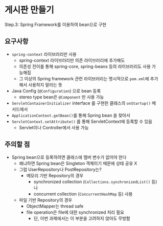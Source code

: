 # 게시판 만들기
Step.3: Spring Framework를 이용하여 bean으로 구현

## 요구사항
- `spring-context` 라이브러리만 사용
  - spring-context 라이브러리만 의존 라이브러리에 추가해도
  - 의존성 전이를 통해 spring-core, spring-beans 등의 라이브러리도 사용 가능해짐
  - 그 이상의 Spring framework 관련 라이브러리는 명시적으로 `pom.xml`에 추가해서 사용하지 말라는 뜻
- Java Config (`@Configuration`) 으로 bean 등록
  - stereo type bean은 `@Component` 만 사용 가능
- `ServletContainerInitializer` interface 를 구현한 클래스의 `onStartup()` 메서드에서
- `ApplicationContext.getBean()`를 통해 Spring bean 을 찾아서
- `ServletContext.setAttribute()` 를 통해 ServletContext에 등록할 수 있음
  - Servlet이나 Controller에서 사용 가능

## 주의할 점
- Spring bean으로 등록하려면 클래스에 멤버 변수가 없어야 한다
  - 왜냐하면 Spring bean은 Singleton 객체이기 때문에 상태 공유 X
  - 그럼 UserRepository나 PostRepository는?
    - 메모리 기반 Repository의 경우
      - synchronized collection (`Collections.synchronizedList()` 등) 나
      - concurrent collection (`ConcurrentHashMap` 등) 사용
  - 파일 기반 Repository의 경우
    - ObjectMapper는 thread safe
    - file operation은 file에 대한 synchronized 처리 필요
      - 단, 이번 과제에서는 이 부분을 고려하지 않아도 무방함
